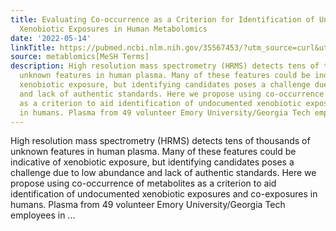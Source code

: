 ```yaml
---
title: Evaluating Co-occurrence as a Criterion for Identification of Undocumented
  Xenobiotic Exposures in Human Metabolomics
date: '2022-05-14'
linkTitle: https://pubmed.ncbi.nlm.nih.gov/35567453/?utm_source=curl&utm_medium=rss&utm_campaign=pubmed-2&utm_content=1Zkrxt7ktlCbHBXEV3v65xxSnkSWNsJ1A6Fq3gBniKhGfIUslK&fc=20210907212339&ff=20220518212700&v=2.17.6
source: metablomics[MeSH Terms]
description: High resolution mass spectrometry (HRMS) detects tens of thousands of
  unknown features in human plasma. Many of these features could be indicative of
  xenobiotic exposure, but identifying candidates poses a challenge due to low abundance
  and lack of authentic standards. Here we propose using co-occurrence of metabolites
  as a criterion to aid identification of undocumented xenobiotic exposures and co-exposures
  in humans. Plasma from 49 volunteer Emory University/Georgia Tech employees in ...
---
```

High resolution mass spectrometry (HRMS) detects tens of thousands of unknown features in human plasma. Many of these features could be indicative of xenobiotic exposure, but identifying candidates poses a challenge due to low abundance and lack of authentic standards. Here we propose using co-occurrence of metabolites as a criterion to aid identification of undocumented xenobiotic exposures and co-exposures in humans. Plasma from 49 volunteer Emory University/Georgia Tech employees in ...